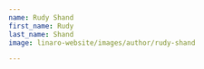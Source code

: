 ```yaml
---
name: Rudy Shand
first_name: Rudy
last_name: Shand
image: linaro-website/images/author/rudy-shand

---
```

